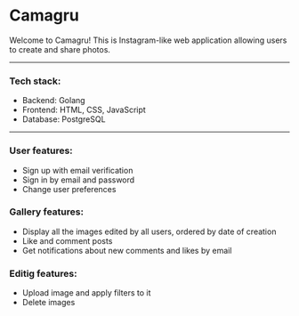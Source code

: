 # Camagru

Welcome to Camagru! This is Instagram-like web application allowing users to create and share photos.

---

### Tech stack:
- Backend: Golang
- Frontend: HTML, CSS, JavaScript
- Database: PostgreSQL

---

### User features:
- Sign up with email verification
- Sign in by email and password
- Change user preferences

[//]: # (- Reset password by email)
[//]: # (- Update profile information)


[//]: # (---)

### Gallery features:
- Display all the images edited by all users, ordered by date of creation
- Like and comment posts
- Get notifications about new comments and likes by email

[//]: # (---)

### Editig features:
- Upload image and apply filters to it
- Delete images

